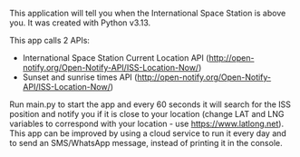 This application will tell you when the International Space Station is above you. It was created with Python v3.13.

This app calls 2 APIs:
- International Space Station Current Location API (http://open-notify.org/Open-Notify-API/ISS-Location-Now/)
- Sunset and sunrise times API (http://open-notify.org/Open-Notify-API/ISS-Location-Now/)

Run main.py to start the app and every 60 seconds it will search for the ISS position and notify you if it is close to your location (change LAT and LNG variables to correspond with your location - use https://www.latlong.net).
This app can be improved by using a cloud service to run it every day and to send an SMS/WhatsApp message, instead of printing it in the console.
